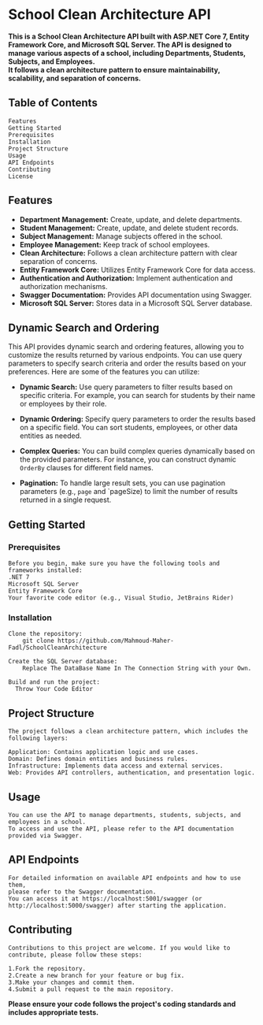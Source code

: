 # School Clean Architecture API
  **This is a School Clean Architecture API built with ASP.NET Core 7, Entity Framework Core, and Microsoft SQL Server.
    The API is designed to manage various aspects of a school, including Departments, Students, Subjects, and Employees.  
    It follows a clean architecture pattern to ensure maintainability, scalability, and separation of concerns.**

  ## Table of Contents
    Features
    Getting Started
    Prerequisites
    Installation
    Project Structure
    Usage
    API Endpoints
    Contributing
    License
  
  ## Features
  - **Department Management:** Create, update, and delete departments.
  - **Student Management:** Create, update, and delete student records.
  - **Subject Management:** Manage subjects offered in the school.
  - **Employee Management:** Keep track of school employees.
  - **Clean Architecture:** Follows a clean architecture pattern with clear separation of concerns.
  - **Entity Framework Core:** Utilizes Entity Framework Core for data access.
  - **Authentication and Authorization:** Implement authentication and authorization mechanisms.
  - **Swagger Documentation:** Provides API documentation using Swagger.
  - **Microsoft SQL Server:** Stores data in a Microsoft SQL Server database.

  ## Dynamic Search and Ordering

  This API provides dynamic search and ordering features, allowing you to customize the results returned by various endpoints.
  You can use query parameters to specify search criteria and order the results based on your preferences.
  Here are some of the features you can utilize:
  
  - **Dynamic Search:** Use query parameters to filter results based on specific criteria.
                        For example, you can search for students by their name or employees by their role.
  
  - **Dynamic Ordering:** Specify query parameters to order the results based on a specific field.
                          You can sort students, employees, or other data entities as needed.
      
  - **Complex Queries:** You can build complex queries dynamically based on the provided parameters.
                         For instance, you can construct dynamic `OrderBy` clauses for different field names.
  
  - **Pagination:** To handle large result sets, you can use pagination parameters (e.g., `page` and `pageSize)
                        to limit the number of results returned in a single request.

  ## Getting Started
  ### Prerequisites
    Before you begin, make sure you have the following tools and frameworks installed:
    .NET 7
    Microsoft SQL Server
    Entity Framework Core
    Your favorite code editor (e.g., Visual Studio, JetBrains Rider)
    
  ### Installation
    Clone the repository:
        git clone https://github.com/Mahmoud-Maher-Fadl/SchoolCleanArchitecture
        
    Create the SQL Server database:
        Replace The DataBase Name In The Connection String with your Own.
    
    Build and run the project:
      Throw Your Code Editor


  ## Project Structure
    The project follows a clean architecture pattern, which includes the following layers:
    
    Application: Contains application logic and use cases.
    Domain: Defines domain entities and business rules.
    Infrastructure: Implements data access and external services.
    Web: Provides API controllers, authentication, and presentation logic.
      
  ## Usage
    You can use the API to manage departments, students, subjects, and employees in a school.
    To access and use the API, please refer to the API documentation provided via Swagger.

  ## API Endpoints
    For detailed information on available API endpoints and how to use them,
    please refer to the Swagger documentation.
    You can access it at https://localhost:5001/swagger (or http://localhost:5000/swagger) after starting the application.

  ## Contributing
    Contributions to this project are welcome. If you would like to contribute, please follow these steps:

    1.Fork the repository.
    2.Create a new branch for your feature or bug fix.
    3.Make your changes and commit them.
    4.Submit a pull request to the main repository.
  **Please ensure your code follows the project's coding standards and includes appropriate tests.**





